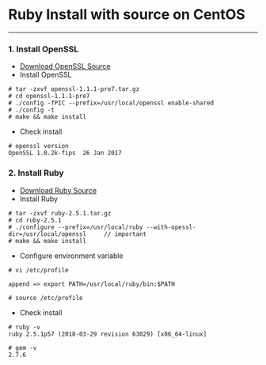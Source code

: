 # Ruby Install with source on CentOS

---
### 1. Install OpenSSL
 - [Download OpenSSL Source](https://www.openssl.org/source/)
 - Install OpenSSL
 ```
 # tar -zxvf openssl-1.1.1-pre7.tar.gz
 # cd openssl-1.1.1-pre7
 # ./config -fPIC --prefix=/usr/local/openssl enable-shared
 # ./config -t
 # make && make install
 ```
 - Check install
 ```
 # openssl version
 OpenSSL 1.0.2k-fips  26 Jan 2017
 ```
### 2. Install Ruby
 - [Download Ruby Source](http://www.ruby-lang.org/en/downloads/)
 - Install Ruby
 ```
 # tar -zxvf ruby-2.5.1.tar.gz
 # cd ruby-2.5.1
 # ./configure --prefix=/usr/local/ruby --with-opessl-dir=/usr/local/openssl     // important
 # make && make install
 ```
 - Configure environment variable
 ```
 # vi /etc/profile
 
 append => export PATH=/usr/local/ruby/bin:$PATH
 
 # source /etc/profile
 ```
 - Check install
 ```
 # ruby -v
 ruby 2.5.1p57 (2018-03-29 revision 63029) [x86_64-linux]
 
 # gem -v
 2.7.6
 ```
 
